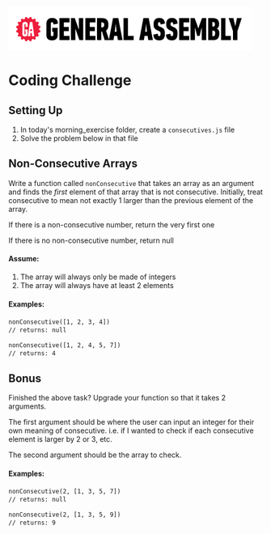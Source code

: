 ![](/ga_cog.png) 

# Coding Challenge

## Setting Up 

1. In today's morning_exercise folder, create a `consecutives.js` file 
1. Solve the problem below in that file

## Non-Consecutive Arrays

Write a function called `nonConsecutive` that takes an array as an argument and finds the _first_ element of that array that is not consecutive. Initially, treat consecutive to mean not exactly 1 larger than the previous element of the array. 

If there is a non-consecutive number, return the very first one 

If there is no non-consecutive number, return null

#### Assume: 

1. The array will always only be made of integers
1. The array will always have at least 2 elements 

#### Examples: 

```
nonConsecutive([1, 2, 3, 4])
// returns: null
```

```
nonConsecutive([1, 2, 4, 5, 7]) 
// returns: 4
``` 

## Bonus 

Finished the above task? Upgrade your function so that it takes 2 arguments. 

The first argument should be where the user can input an integer for their own meaning of consecutive. i.e. if I wanted to check if each consecutive element is larger by 2 or 3, etc. 

The second argument should be the array to check.

#### Examples: 

```
nonConsecutive(2, [1, 3, 5, 7]) 
// returns: null 
```

``` 
nonConsecutive(2, [1, 3, 5, 9]) 
// returns: 9
```
